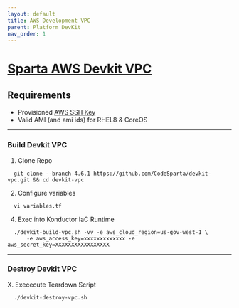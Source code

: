 ```yaml
---
layout: default
title: AWS Development VPC
parent: Platform DevKit
nav_order: 1
---
```


# [Sparta AWS Devkit VPC]
## Requirements
  - Provisioned [AWS SSH Key]
  - Valid AMI (and ami ids) for RHEL8 & CoreOS
                                                                             
-----------------------------------------------------------------------------
### Build Devkit VPC
  1. Clone Repo
```
  git clone --branch 4.6.1 https://github.com/CodeSparta/devkit-vpc.git && cd devkit-vpc
```
  2. Configure variables
```
  vi variables.tf
```
  4. Exec into Konductor IaC Runtime
```
  ./devkit-build-vpc.sh -vv -e aws_cloud_region=us-gov-west-1 \
      -e aws_access_key=xxxxxxxxxxxxx -e aws_secret_key=XXXXXXXXXXXXXXXXX
```
-----------------------------------------------------------------------------

### Destroy Devkit VPC
  X. Exececute Teardown Script
```
  ./devkit-destroy-vpc.sh
```

[Sparta AWS Devkit VPC]:https://github.com/CodeSparta/devkit-vpc
[AWS SSH Key]:https://docs.aws.amazon.com/AWSEC2/latest/UserGuide/ec2-key-pairs.html#how-to-generate-your-own-key-and-import-it-to-aws
